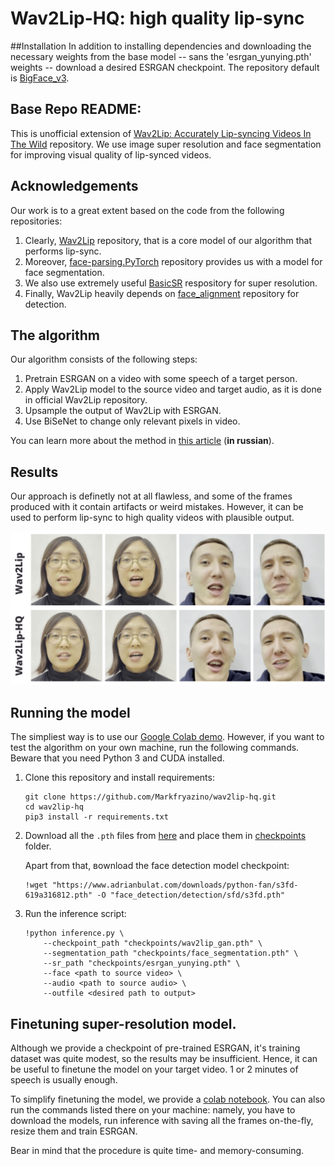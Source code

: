 # Wav2Lip-HQ: high quality lip-sync

##Installation
In addition to installing dependencies and downloading the necessary weights from the base model -- sans the 'esrgan_yunying.pth' weights -- download a desired ESRGAN checkpoint. The repository default is [BigFace_v3](https://1drv.ms/u/s!Aip-EMByJHY27CHg3-1Uue5KgbtK?e=6k0COU).

## Base Repo README:
This is unofficial extension of [Wav2Lip: Accurately Lip-syncing Videos In The Wild](https://github.com/Rudrabha/Wav2Lip) repository. We use image super resolution and face segmentation for improving visual quality of lip-synced videos.

## Acknowledgements
Our work is to a great extent based on the code from the following repositories:

1. Clearly, [Wav2Lip](https://github.com/Rudrabha/Wav2Lip) repository, that is a core model of our algorithm that performs lip-sync.
1. Moreover, [face-parsing.PyTorch](https://github.com/zllrunning/face-parsing.PyTorch.git) repository provides us with a model for face segmentation.
1. We also use extremely useful [BasicSR](https://github.com/xinntao/BasicSR.git) respository for super resolution.
1. Finally, Wav2Lip heavily depends on [face_alignment](https://github.com/1adrianb/face-alignment) repository for detection.

## The algorithm
Our algorithm consists of the following steps:

1. Pretrain ESRGAN on a video with some speech of a target person.
1. Apply Wav2Lip model to the source video and target audio, as it is done in official Wav2Lip repository.
1. Upsample the output of Wav2Lip with ESRGAN.
1. Use BiSeNet to change only relevant pixels in video.

You can learn more about the method in [this article](https://drive.google.com/file/d/1ptTFVNc1v9kzr-V3OK8DJEywziVMKh68/view?usp=sharing) (**in russian**).

## Results
Our approach is definetly not at all flawless, and some of the frames produced with it contain artifacts or weird mistakes. However, it can be used to perform lip-sync to high quality videos with plausible output.

![comparison](./images/comparison.png)

## Running the model

The simpliest way is to use our [Google Colab demo](https://colab.research.google.com/drive/1bwgV-31JLNFTKCVDnJtTbP4brOUV1xaL?usp=sharing). However, if you want to test the algorithm on your own machine, run the following commands. Beware that you need Python 3 and CUDA installed.

1. Clone this repository and install requirements:
    ```
    git clone https://github.com/Markfryazino/wav2lip-hq.git
    cd wav2lip-hq
    pip3 install -r requirements.txt
    ```
1. Download all the `.pth` files from [here](https://drive.google.com/file/d/1aB-jqBikcZPJnFrJXWUEpvF2RFCuerSe/view?usp=sharing) and place them in [checkpoints](checkpoints/) folder. 

    Apart from that, вownload the face detection model checkpoint:
    ```
    !wget "https://www.adrianbulat.com/downloads/python-fan/s3fd-619a316812.pth" -O "face_detection/detection/sfd/s3fd.pth"
    ```
1. Run the inference script:
    ```
    !python inference.py \
        --checkpoint_path "checkpoints/wav2lip_gan.pth" \
        --segmentation_path "checkpoints/face_segmentation.pth" \
        --sr_path "checkpoints/esrgan_yunying.pth" \
        --face <path to source video> \
        --audio <path to source audio> \
        --outfile <desired path to output>
    ```

## Finetuning super-resolution model.

Although we provide a checkpoint of pre-trained ESRGAN, it's training dataset was quite modest, so the results may be insufficient. Hence, it can be useful to finetune the model on your target video. 1 or 2 minutes of speech is usually enough.

To simplify finetuning the model, we provide a [colab notebook](https://colab.research.google.com/drive/1IUGYn-fMRbjH2IyYoAn5VKSzEkaXyP2s?usp=sharing). You can also run the commands listed there on your machine: namely, you have to download the models, run inference with saving all the frames on-the-fly, resize them and train ESRGAN.

Bear in mind that the procedure is quite time- and memory-consuming.
